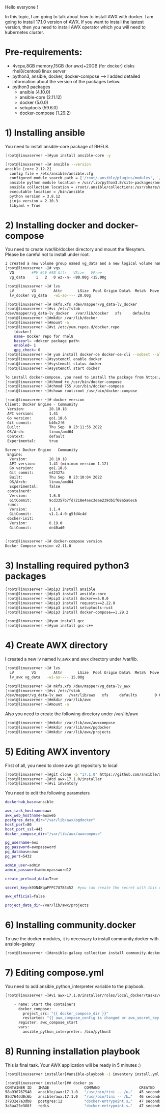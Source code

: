 Hello everyone !

In this topic, I am going to talk about how to install AWX with docker. I am going to install 17.1.0 version of AWX. If you want to install the lastest version, then you need to install AWX operator which you will need to kubernetes cluster.

# Pre-requirements:
- 4vcpu,8GB memory,15GB (for awx)+20GB (for docker) disks rhel8/centos8 linux server
- python3, ansible, docker, docker-compose --> I added detailed information about the version of the packages below.
- python3 packages 
  - ansible (4.10.0)
  - ansible-core (2.11.12)
  - docker (5.0.0)
  - setuptools (59.6.0)
  - docker-compose (1.29.2)


# 1) Installing ansible
You need to install ansible-core package of RHEL8.
```sh
[root@linuxserver ~]#yum install ansible-core -y
```
```sh
[root@linuxserver ~]# ansible --version
ansible [core 2.12.2]
  config file = /etc/ansible/ansible.cfg
  configured module search path = ['/root/.ansible/plugins/modules', '/usr/share/ansible/plugins/modules']
  ansible python module location = /usr/lib/python3.8/site-packages/ansible
  ansible collection location = /root/.ansible/collections:/usr/share/ansible/collections
  executable location = /bin/ansible
  python version = 3.8.12
  jinja version = 2.10.3
  libyaml = True
```

# 2) Installing docker and docker-compose
You need to create /var/lib/docker directory and mount the filesytem. Please be careful not to install under root.
```sh
I created a new volume group named vg_data and a new logical volume named lv_docker.
[root@linuxserver ~]# vgs
  VG        #PV #LV #SN Attr   VSize   VFree  
  vg_data     1   2   0 wz--n- <80.00g <15.00g

[root@linuxserver ~]# lvs
  LV        VG        Attr       LSize  Pool Origin Data%  Meta%  Move Log Cpy%Sync Convert                                                  
  lv_docker vg_data   -wi-ao---- 20.00g  

[root@linuxserver ~]# mkfs.xfs /dev/mapper/vg_data-lv_docker
[root@linuxserver ~]#vi /etc/fstab
/dev/mapper/vg_data-lv_docker   /var/lib/docker   xfs     defaults        0 0
[root@linuxserver ~]#mkdir /var/lib/docker
[root@linuxserver ~]#mount -a
[root@linuxserver ~]#vi /etc/yum.repos.d/docker.repo
	[docker]
	name= Docker repo for rhel8
	baseurl= <dokcer package path>
	enabled= 1
	gpg_check= 0
[root@linuxserver ~]# yum install docker-ce docker-ce-cli --nobest --allowerasing -y
[root@linuxserver ~]#systemctl enable docker
[root@linuxserver ~]#systemctl status docker
[root@linuxserver ~]#systemctl start docker

To install docker-compose, you need to install the package from https://github.com/docker/compose/releases/ and copy that under /usr/bin.
[root@linuxserver ~]#chmod +x /usr/bin/docker-compose
[root@linuxserver ~]#chmod 755 /usr/bin/docker-compose
[root@linuxserver ~]#chown root:root /usr/bin/docker-compose

[root@linuxserver ~]# docker version
Client: Docker Engine - Community
 Version:           20.10.18
 API version:       1.41
 Go version:        go1.18.6
 Git commit:        b40c2f6
 Built:             Thu Sep  8 23:11:56 2022
 OS/Arch:           linux/amd64
 Context:           default
 Experimental:      true

Server: Docker Engine - Community
 Engine:
  Version:          20.10.18
  API version:      1.41 (minimum version 1.12)
  Go version:       go1.18.6
  Git commit:       e42327a
  Built:            Thu Sep  8 23:10:04 2022
  OS/Arch:          linux/amd64
  Experimental:     false
 containerd:
  Version:          1.6.8
  GitCommit:        9cd3357b7fd7218e4aec3eae239db1f68a5a6ec6
 runc:
  Version:          1.1.4
  GitCommit:        v1.1.4-0-g5fd4c4d
 docker-init:
  Version:          0.19.0
  GitCommit:        de40ad0
  
  
[root@linuxserver ~]# docker-compose version
Docker Compose version v2.11.0
```

# 3) Installing required python3 packages

```sh
[root@linuxserver ~]#pip3 install ansible
[root@linuxserver ~]#pip3 install ansible-core
[root@linuxserver ~]#pip3 install docker==5.0.0
[root@linuxserver ~]#pip3 install requests==2.22.0
[root@linuxserver ~]#pip3 install setuptools-rust
[root@linuxserver ~]#pip3 install docker-compose==1.29.2

[root@linuxserver ~]#yum install gcc
[root@linuxserver ~]#yum install gcc-c++

```

# 4) Create AWX directory
I created a new lv named lv_awx and awx directory under /var/lib.
```sh
[root@linuxserver ~]# lvs
  LV        VG        Attr       LSize  Pool Origin Data%  Meta%  Move Log Cpy%Sync Convert                                                  
  lv_awx vg_data   -wi-ao---- 15.00g  

[root@linuxserver ~]# mkfs.xfs /dev/mapper/vg_data-lv_awx
[root@linuxserver ~]#vi /etc/fstab
/dev/mapper/vg_data-lv_awx   /var/lib/awx   xfs     defaults        0 0
[root@linuxserver ~]#mkdir /var/lib/awx
[root@linuxserver ~]#mount -a
```
Also you need to create the following directory under /var/lib/awx
```sh
[root@linuxserver ~]#mkdir /var/lib/awx/awxcompose
[root@linuxserver ~]#mkdir /var/lib/awx/pgdocker
[root@linuxserver ~]#mkdir /var/lib/awx/projects
```

# 5) Editing AWX inventory

First of all, you need to clone awx git repository to local
```sh
[root@linuxserver ~]#git clone -b "17.1.0" https://github.com/ansible/awx.git
[root@linuxserver ~]#cd awx-17.1.0/installer
[root@linuxserver ~]#vi inventory
```
You need to edit the following parameters
```sh
dockerhub_base=ansible

awx_task_hostname=awx
awx_web_hostname=awxweb
postgres_data_dir="/var/lib/awx/pgdocker"
host_port=80
host_port_ssl=443
docker_compose_dir="/var/lib/awx/awxcompose"

pg_username=awx
pg_password=awxpassword
pg_database=awx
pg_port=5432

admin_user=admin
admin_password=adminpassword12

create_preload_data=True

secret_key=k9ON4KqaPFPC7U783452  #you can create the secret with this command "openssl rand -base64 30"

awx_official=false

project_data_dir=/var/lib/awx/projects
```

# 6) Installing community.docker
To use the docker modules, it is necessary to install community.docker with ansible-galaxy
```sh
[root@linuxserver ~]#ansible-galaxy collection install community.docker
```

# 7) Editing compose.yml
You need to add ansible_python_interpreter variable to the playbook.
```sh
[root@linuxserver ~]#vi awx-17.1.0/installer/roles/local_docker/tasks/compose.yml

    - name: Start the containers
      docker_compose:
        project_src: "{{ docker_compose_dir }}"
        restarted: "{{ awx_compose_config is changed or awx_secret_key is changed }}"
      register: awx_compose_start
      vars:
        ansible_python_interpreter: /bin/python3
```

# 8) Running installation playbook
This is final task. Your AWX application will be ready in 5 minutes :)
```sh
[root@linuxserver installer]#ansible-playbook -i inventory install.yml -vvv
```
```sh
[root@linuxserver installer]## docker ps
CONTAINER ID   IMAGE                COMMAND                  CREATED          STATUS          PORTS                                   NAMES
58a930767548   ansible/awx:17.1.0   "/usr/bin/tini -- /u…"   45 seconds ago   Up 43 seconds   8052/tcp                                awx_task
85d764dd0c6b   ansible/awx:17.1.0   "/usr/bin/tini -- /b…"   46 seconds ago   Up 43 seconds   0.0.0.0:80->8052/tcp, :::80->8052/tcp   awx_web
37932e7a3db8   postgres:12          "docker-entrypoint.s…"   47 seconds ago   Up 42 seconds   5432/tcp                                awx_postgres
3a3aa25e388f   redis                "docker-entrypoint.s…"   47 seconds ago   Up 42 seconds   6379/tcp                                awx_redis
```



